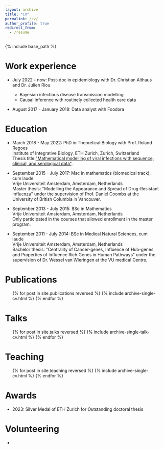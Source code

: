 ```yaml
---
layout: archive
title: "CV"
permalink: /cv/
author_profile: true
redirect_from:
  - /resume
---
```


{% include base_path %}

Work experience
======
* July 2022 - now: Post-doc in epidemiology with Dr. Christian Althaus and Dr. Julien Riou
  * Bayesian infectious disease transmission modelling
  * Causal inference with routinely collected health care data

* August 2017 - January 2018: Data analyst with Foodora
  
Education
======
* March 2018 - May 2022: PhD in Theoretical Biology with Prof. Roland Regoes <br>
  Institute of Integrative Biology, ETH Zurich, Zurich, Switzerland <br>
  Thesis title:<a href="https://www.research-collection.ethz.ch/bitstream/handle/20.500.11850/549867/1/Thesis_print2.pdf">"Mathematical modelling of viral infections with sequence, clinical, and serological data"</a>.
 
* September 2015 - July 2017: Msc in mathematics (biomedical track), cum laude <br>
  Vrije Universiteit Amsterdam, Amsterdam, Netherlands <br>
  Master thesis: "Modelling the Appearance and Spread of Drug-Resistant Influenza" under the supervision of Prof. Daniel Coombs at the University of British Columbia in Vancouver.
* September 2013 - July 2015: BSc in Mathematics <br>
  Vrije Universiteit Amsterdam, Amsterdam, Netherlands <br>
  Only participated in the courses that allowed enrollment in the master program.
* September 2011 - July 2014: BSc in Medical Natural Sciences, cum laude <br>
  Vrije Universiteit Amsterdam, Amsterdam, Netherlands <br>
  Bachelor thesis: "Centrality of Cancer-genes, Influence of Hub-genes and Properties of Influence Rich Genes in Human Pathways" under the supervision of Dr. Wessel van Wieringen at the VU medical Centre.

Publications
======
  <ul>{% for post in site.publications reversed %}
    {% include archive-single-cv.html %}
  {% endfor %}</ul>
  
Talks
======
  <ul>{% for post in site.talks reversed %}
    {% include archive-single-talk-cv.html  %}
  {% endfor %}</ul>
  
Teaching
======
  <ul>{% for post in site.teaching reversed %}
    {% include archive-single-cv.html %}
  {% endfor %}</ul>
  
Awards
======
* 2023: Silver Medal of ETH Zurich for Outstanding doctoral thesis

Volunteering
======
* 
